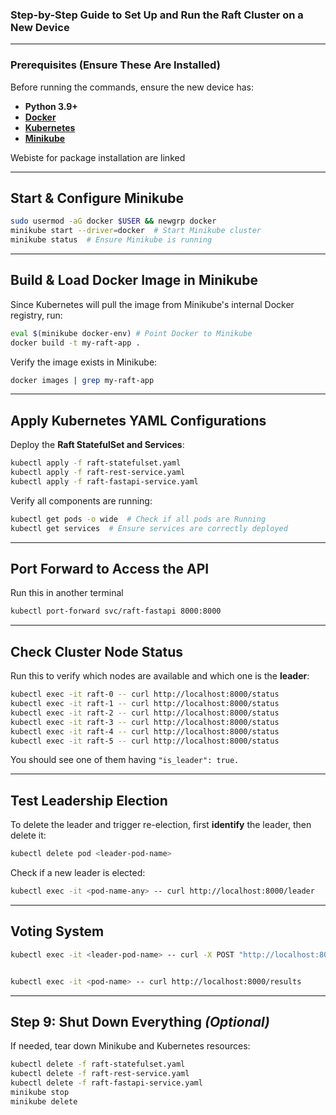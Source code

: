 ### **Step-by-Step Guide to Set Up and Run the Raft Cluster on a New Device**
---

### **Prerequisites (Ensure These Are Installed)**
Before running the commands, ensure the new device has:
- **Python 3.9+**
- **[Docker](https://docs.docker.com/engine/install/ubuntu/)**
- **[Kubernetes](https://kubernetes.io/docs/tasks/tools/install-kubectl-linux/)**
- **[Minikube](https://minikube.sigs.k8s.io/docs/start/?arch=%2Flinux%2Fx86-64%2Fstable%2Fbinary+download)**

Webiste for package installation are linked

---

## **Start & Configure Minikube**
```bash
sudo usermod -aG docker $USER && newgrp docker
minikube start --driver=docker  # Start Minikube cluster
minikube status  # Ensure Minikube is running
```

---

## **Build & Load Docker Image in Minikube**
Since Kubernetes will pull the image from Minikube's internal Docker registry, run:

```bash
eval $(minikube docker-env) # Point Docker to Minikube 
docker build -t my-raft-app .  
```

Verify the image exists in Minikube:
```bash
docker images | grep my-raft-app
```

---

## **Apply Kubernetes YAML Configurations**

Deploy the **Raft StatefulSet and Services**:
```bash
kubectl apply -f raft-statefulset.yaml
kubectl apply -f raft-rest-service.yaml
kubectl apply -f raft-fastapi-service.yaml
```

Verify all components are running:
```bash
kubectl get pods -o wide  # Check if all pods are Running
kubectl get services  # Ensure services are correctly deployed
```

---

##  **Port Forward to Access the API**
Run this in another terminal
```bash
kubectl port-forward svc/raft-fastapi 8000:8000
```

---

##  **Check Cluster Node Status**
Run this to verify which nodes are available and which one is the **leader**:
```bash
kubectl exec -it raft-0 -- curl http://localhost:8000/status
kubectl exec -it raft-1 -- curl http://localhost:8000/status
kubectl exec -it raft-2 -- curl http://localhost:8000/status
kubectl exec -it raft-3 -- curl http://localhost:8000/status
kubectl exec -it raft-4 -- curl http://localhost:8000/status
kubectl exec -it raft-5 -- curl http://localhost:8000/status
```

You should see one of them having `"is_leader": true.`

---

##  **Test Leadership Election**
To delete the leader and trigger re-election, first **identify** the leader, then delete it:
```bash
kubectl delete pod <leader-pod-name>
```

Check if a new leader is elected:
```bash
kubectl exec -it <pod-name-any> -- curl http://localhost:8000/leader
```

---

## **Voting System**

```bash
kubectl exec -it <leader-pod-name> -- curl -X POST "http://localhost:8000/vote" -H "Content-Type: application/json" -d '{"user": "Alice", "candidate": "Bob"}'


kubectl exec -it <pod-name> -- curl http://localhost:8000/results
```

---

##  **Step 9: Shut Down Everything *(Optional)***
If needed, tear down Minikube and Kubernetes resources:

```bash
kubectl delete -f raft-statefulset.yaml
kubectl delete -f raft-rest-service.yaml
kubectl delete -f raft-fastapi-service.yaml
minikube stop
minikube delete
```
